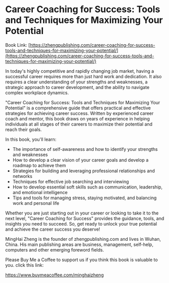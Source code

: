 # Career Coaching for Success: Tools and Techniques for Maximizing Your Potential

Book Link: [https://zhengpublishing.com/career-coaching-for-success-tools-and-techniques-for-maximizing-your-potential/](https://zhengpublishing.com/career-coaching-for-success-tools-and-techniques-for-maximizing-your-potential/)

In today's highly competitive and rapidly changing job market, having a successful career requires more than just hard work and dedication. It also requires a clear understanding of your strengths and weaknesses, a strategic approach to career development, and the ability to navigate complex workplace dynamics.

"Career Coaching for Success: Tools and Techniques for Maximizing Your Potential" is a comprehensive guide that offers practical and effective strategies for achieving career success. Written by experienced career coach and mentor, this book draws on years of experience in helping individuals at all stages of their careers to maximize their potential and reach their goals.

In this book, you'll learn:

* The importance of self-awareness and how to identify your strengths and weaknesses
* How to develop a clear vision of your career goals and develop a roadmap to achieve them
* Strategies for building and leveraging professional relationships and networks
* Techniques for effective job searching and interviewing
* How to develop essential soft skills such as communication, leadership, and emotional intelligence
* Tips and tools for managing stress, staying motivated, and balancing work and personal life

Whether you are just starting out in your career or looking to take it to the next level, "Career Coaching for Success" provides the guidance, tools, and insights you need to succeed. So, get ready to unlock your true potential and achieve the career success you deserve!

MingHai Zheng is the founder of zhengpublishing.com and lives in Wuhan, China. His main publishing areas are business, management, self-help, computers and other emerging foreword fields.

Please Buy Me a Coffee to support us if you think this book is valuable to you. click this link:

https://www.buymeacoffee.com/minghaizheng
